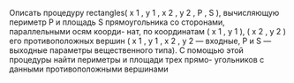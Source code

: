  Описать процедуру rectangles( x 1 , y 1 , x 2 , y 2 , P , S ), вычисляющую периметр P
 и площадь S прямоугольника со сторонами, параллельными осям коорди-
 нат, по координатам ( x 1 , y 1 ), ( x 2 , y 2 ) его противоположных вершин ( x 1 , y 1 ,
 x 2 , y 2 — входные, P и S — выходные параметры вещественного типа).
 С помощью этой процедуры найти периметры и площади трех прямо-
 угольников с данными противоположными вершинами

